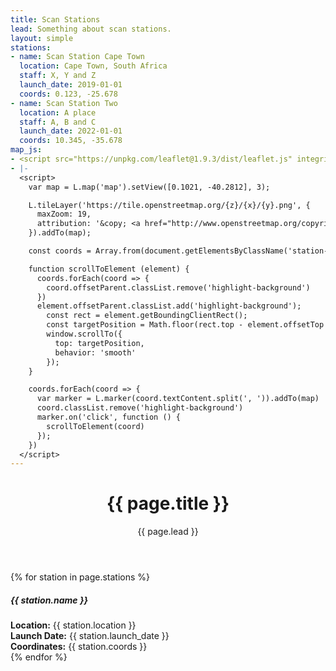 ```yaml
---
title: Scan Stations
lead: Something about scan stations.
layout: simple
stations:
- name: Scan Station Cape Town
  location: Cape Town, South Africa
  staff: X, Y and Z
  launch_date: 2019-01-01
  coords: 0.123, -25.678
- name: Scan Station Two
  location: A place
  staff: A, B and C
  launch_date: 2022-01-01
  coords: 10.345, -35.678
map_js:
- <script src="https://unpkg.com/leaflet@1.9.3/dist/leaflet.js" integrity="sha256-WBkoXOwTeyKclOHuWtc+i2uENFpDZ9YPdf5Hf+D7ewM=" crossorigin=""></script>
- |-
  <script>
    var map = L.map('map').setView([0.1021, -40.2812], 3);

    L.tileLayer('https://tile.openstreetmap.org/{z}/{x}/{y}.png', {
      maxZoom: 19,
      attribution: '&copy; <a href="http://www.openstreetmap.org/copyright">OpenStreetMap</a>'
    }).addTo(map);

    const coords = Array.from(document.getElementsByClassName('station-coords'))

    function scrollToElement (element) {
      coords.forEach(coord => {
        coord.offsetParent.classList.remove('highlight-background')
      })
      element.offsetParent.classList.add('highlight-background');
        const rect = element.getBoundingClientRect();
        const targetPosition = Math.floor(rect.top - element.offsetTop - element.offsetHeight);
        window.scrollTo({
          top: targetPosition,
          behavior: 'smooth'
        });
    }

    coords.forEach(coord => {
      var marker = L.marker(coord.textContent.split(', ')).addTo(map)
      coord.classList.remove('highlight-background')
      marker.on('click', function () {
        scrollToElement(coord)
      });
    })
  </script>
---
```


<div>
  <header class="py-5 bg-lawsafrica-pale-red">
    <div class="container">
      <h1 class="display-4 mb-4">{{ page.title }}</h1>
      <p class="lead">
        {{ page.lead }}
      </p>
    </div>
  </header>

  <div id="map"></div>

  <section class="py-5">
    <div class="container">
    <div class="row justify-content-center">
      {% for station in page.stations %}
        <div class="card col mx-2">
        <div class="card-body">
          <h5 class="card-title">{{ station.name }}</h5>
          <div class="card-text"><b>Location:</b> {{ station.location }}</div>
          <div class="card-text"><b>Launch Date:</b> {{ station.launch_date }}</div>
          <div class="card-text"><b>Coordinates:</b> <span class="station-coords">{{ station.coords }}</span></div>
        </div>
        </div>
      {% endfor %}
    </div>
    </div>
  </section>
</div>
